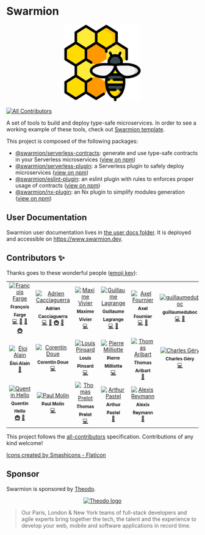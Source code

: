 # Swarmion

<p align="center">
  <img src="./user-docs/documentation/static/img/apitherapy.png" alt="Swarmion logo" width="200" height="200" />
</p>

<!-- ALL-CONTRIBUTORS-BADGE:START - Do not remove or modify this section -->
[![All Contributors](https://img.shields.io/badge/all_contributors-19-orange.svg?style=flat-square)](#contributors-)
<!-- ALL-CONTRIBUTORS-BADGE:END -->

A set of tools to build and deploy type-safe microservices. In order to see a working example of these tools, check out [Swarmion template](https://github.com/swarmion/template).

This project is composed of the following packages:

- [@swarmion/serverless-contracts](./packages/serverless-contracts): generate and use type-safe contracts in your Serverless microservices ([view on npm](https://www.npmjs.com/package/@swarmion/serverless-contracts))
- [@swarmion/serverless-plugin](./packages/serverless-contracts-plugin): a Serverless plugin to safely deploy microservices ([view on npm](https://www.npmjs.com/package/@swarmion/serverless-plugin))
- [@swarmion/eslint-plugin](./packages/eslint-plugin): an eslint plugin with rules to enforces proper usage of contracts ([view on npm](https://www.npmjs.com/package/@swarmion/eslint-plugin))
- [@swarmion/nx-plugin](./packages/nx-plugin): an Nx plugin to simplify modules generation ([view on npm](https://www.npmjs.com/package/@swarmion/nx-plugin))

## User Documentation

Swarmion user documentation lives in [the user docs folder](./user-docs/documentation/README.md). It is deployed and accessible on https://www.swarmion.dev.

## Contributors ✨

Thanks goes to these wonderful people ([emoji key](https://allcontributors.org/docs/en/emoji-key)):

<!-- ALL-CONTRIBUTORS-LIST:START - Do not remove or modify this section -->
<!-- prettier-ignore-start -->
<!-- markdownlint-disable -->
<table>
  <tbody>
    <tr>
      <td align="center"><a href="https://github.com/fargito"><img src="https://avatars.githubusercontent.com/u/29537204?v=4?s=100" width="100px;" alt="François Farge"/><br /><sub><b>François Farge</b></sub></a><br /><a href="https://github.com/swarmion/swarmion/commits?author=fargito" title="Code">💻</a> <a href="#ideas-fargito" title="Ideas, Planning, & Feedback">🤔</a> <a href="https://github.com/swarmion/swarmion/commits?author=fargito" title="Documentation">📖</a> <a href="#infra-fargito" title="Infrastructure (Hosting, Build-Tools, etc)">🚇</a></td>
      <td align="center"><a href="https://github.com/adriencaccia"><img src="https://avatars.githubusercontent.com/u/19605940?v=4?s=100" width="100px;" alt="Adrien Cacciaguerra"/><br /><sub><b>Adrien Cacciaguerra</b></sub></a><br /><a href="https://github.com/swarmion/swarmion/commits?author=adriencaccia" title="Code">💻</a> <a href="#ideas-adriencaccia" title="Ideas, Planning, & Feedback">🤔</a> <a href="#infra-adriencaccia" title="Infrastructure (Hosting, Build-Tools, etc)">🚇</a> <a href="https://github.com/swarmion/swarmion/commits?author=adriencaccia" title="Documentation">📖</a></td>
      <td align="center"><a href="https://github.com/MaximeVivier"><img src="https://avatars.githubusercontent.com/u/55386175?v=4?s=100" width="100px;" alt="Maxime Vivier"/><br /><sub><b>Maxime Vivier</b></sub></a><br /><a href="https://github.com/swarmion/swarmion/commits?author=MaximeVivier" title="Code">💻</a></td>
      <td align="center"><a href="https://github.com/GuillaumeLagrange"><img src="https://avatars.githubusercontent.com/u/19265358?v=4?s=100" width="100px;" alt="Guillaume Lagrange"/><br /><sub><b>Guillaume Lagrange</b></sub></a><br /><a href="https://github.com/swarmion/swarmion/commits?author=GuillaumeLagrange" title="Code">💻</a> <a href="https://github.com/swarmion/swarmion/commits?author=GuillaumeLagrange" title="Documentation">📖</a></td>
      <td align="center"><a href="https://github.com/Sc0ra"><img src="https://avatars.githubusercontent.com/u/25872509?v=4?s=100" width="100px;" alt="Axel Fournier"/><br /><sub><b>Axel Fournier</b></sub></a><br /><a href="https://github.com/swarmion/swarmion/commits?author=Sc0ra" title="Code">💻</a> <a href="https://github.com/swarmion/swarmion/commits?author=Sc0ra" title="Documentation">📖</a></td>
      <td align="center"><a href="https://github.com/guillaumeduboc"><img src="https://avatars.githubusercontent.com/u/33599414?v=4?s=100" width="100px;" alt="guillaumeduboc"/><br /><sub><b>guillaumeduboc</b></sub></a><br /><a href="https://github.com/swarmion/swarmion/commits?author=guillaumeduboc" title="Code">💻</a> <a href="https://github.com/swarmion/swarmion/commits?author=guillaumeduboc" title="Documentation">📖</a></td>
      <td align="center"><a href="https://github.com/Eikix"><img src="https://avatars.githubusercontent.com/u/66871571?v=4?s=100" width="100px;" alt="Elias Tazartes"/><br /><sub><b>Elias Tazartes</b></sub></a><br /><a href="https://github.com/swarmion/swarmion/commits?author=Eikix" title="Code">💻</a></td>
    </tr>
    <tr>
      <td align="center"><a href="https://github.com/ealain"><img src="https://avatars.githubusercontent.com/u/19293102?v=4?s=100" width="100px;" alt="Éloi Alain"/><br /><sub><b>Éloi Alain</b></sub></a><br /><a href="https://github.com/swarmion/swarmion/commits?author=ealain" title="Documentation">📖</a></td>
      <td align="center"><a href="https://corentindoue.github.io"><img src="https://avatars.githubusercontent.com/u/31917261?v=4?s=100" width="100px;" alt="Corentin Doue"/><br /><sub><b>Corentin Doue</b></sub></a><br /><a href="https://github.com/swarmion/swarmion/commits?author=CorentinDoue" title="Code">💻</a></td>
      <td align="center"><a href="https://github.com/LouisPinsard"><img src="https://avatars.githubusercontent.com/u/30240360?v=4?s=100" width="100px;" alt="Louis Pinsard"/><br /><sub><b>Louis Pinsard</b></sub></a><br /><a href="https://github.com/swarmion/swarmion/commits?author=LouisPinsard" title="Code">💻</a></td>
      <td align="center"><a href="https://github.com/pmilliotte"><img src="https://avatars.githubusercontent.com/u/39985796?v=4?s=100" width="100px;" alt="Pierre Milliotte"/><br /><sub><b>Pierre Milliotte</b></sub></a><br /><a href="https://github.com/swarmion/swarmion/commits?author=pmilliotte" title="Code">💻</a></td>
      <td align="center"><a href="https://github.com/ThomasAribart"><img src="https://avatars.githubusercontent.com/u/38014240?v=4?s=100" width="100px;" alt="Thomas Aribart"/><br /><sub><b>Thomas Aribart</b></sub></a><br /><a href="https://github.com/swarmion/swarmion/commits?author=ThomasAribart" title="Documentation">📖</a></td>
      <td align="center"><a href="https://github.com/charlesgery"><img src="https://avatars.githubusercontent.com/u/46850903?v=4?s=100" width="100px;" alt="Charles Géry"/><br /><sub><b>Charles Géry</b></sub></a><br /><a href="https://github.com/swarmion/swarmion/commits?author=charlesgery" title="Code">💻</a></td>
      <td align="center"><a href="https://github.com/StanHannebelle"><img src="https://avatars.githubusercontent.com/u/45121661?v=4?s=100" width="100px;" alt="Stan Hannebelle"/><br /><sub><b>Stan Hannebelle</b></sub></a><br /><a href="https://github.com/swarmion/swarmion/commits?author=StanHannebelle" title="Code">💻</a></td>
    </tr>
    <tr>
      <td align="center"><a href="https://github.com/qhello"><img src="https://avatars.githubusercontent.com/u/9997584?v=4?s=100" width="100px;" alt="Quentin Hello"/><br /><sub><b>Quentin Hello</b></sub></a><br /><a href="#infra-qhello" title="Infrastructure (Hosting, Build-Tools, etc)">🚇</a> <a href="https://github.com/swarmion/swarmion/commits?author=qhello" title="Documentation">📖</a></td>
      <td align="center"><a href="https://github.com/Paulmolin"><img src="https://avatars.githubusercontent.com/u/5166068?v=4?s=100" width="100px;" alt="Paul Molin"/><br /><sub><b>Paul Molin</b></sub></a><br /><a href="https://github.com/swarmion/swarmion/commits?author=Paulmolin" title="Code">💻</a></td>
      <td align="center"><a href="https://github.com/Thomasprelot"><img src="https://avatars.githubusercontent.com/u/56639487?v=4?s=100" width="100px;" alt="Thomas Prelot"/><br /><sub><b>Thomas Prelot</b></sub></a><br /><a href="https://github.com/swarmion/swarmion/commits?author=Thomasprelot" title="Code">💻</a></td>
      <td align="center"><a href="https://github.com/art049"><img src="https://avatars.githubusercontent.com/u/15641577?v=4?s=100" width="100px;" alt="Arthur Pastel"/><br /><sub><b>Arthur Pastel</b></sub></a><br /><a href="https://github.com/swarmion/swarmion/commits?author=art049" title="Documentation">📖</a></td>
      <td align="center"><a href="https://github.com/Yoctoboy"><img src="https://avatars.githubusercontent.com/u/16920060?v=4?s=100" width="100px;" alt="Alexis Reymann"/><br /><sub><b>Alexis Reymann</b></sub></a><br /><a href="https://github.com/swarmion/swarmion/commits?author=Yoctoboy" title="Documentation">📖</a></td>
    </tr>
  </tbody>
</table>

<!-- markdownlint-restore -->
<!-- prettier-ignore-end -->

<!-- ALL-CONTRIBUTORS-LIST:END -->

This project follows the [all-contributors](https://github.com/all-contributors/all-contributors) specification. Contributions of any kind welcome!

<a href="https://www.flaticon.com/" title="icons">Icons created by Smashicons - Flaticon</a>

## Sponsor

Swarmion is sponsored by [Theodo](https://www.theodo.fr/).

<div align="center">
  <a href="https://www.theodo.fr/" />
    <img alt="Theodo logo" src="https://cdn2.hubspot.net/hub/2383597/hubfs/Website/Logos/Logo_Theodo_cropped.svg" width="200"/>
  </a>
</div>

> Our Paris, London & New York teams of full-stack developers and agile experts bring together the tech, the talent and the experience to develop your web, mobile and software applications in record time.

